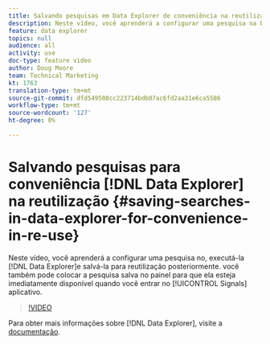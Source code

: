 ```yaml
---
title: Salvando pesquisas em Data Explorer de conveniência na reutilização
description: Neste vídeo, você aprenderá a configurar uma pesquisa na Data Explorer, executá-la e salvá-la para reutilização posteriormente. você também pode colocar a pesquisa salva no painel para que ela esteja imediatamente disponível quando você acessar o aplicativo Sinais.
feature: data explorer
topics: null
audience: all
activity: use
doc-type: feature video
author: Doug Moore
team: Technical Marketing
kt: 1763
translation-type: tm+mt
source-git-commit: dfd549508cc223714bdb07ac6fd2aa31e6ca5586
workflow-type: tm+mt
source-wordcount: '127'
ht-degree: 0%

---
```



# Salvando pesquisas para conveniência [!DNL Data Explorer] na reutilização {#saving-searches-in-data-explorer-for-convenience-in-re-use}

Neste vídeo, você aprenderá a configurar uma pesquisa no, executá-la [!DNL Data Explorer]e salvá-la para reutilização posteriormente. você também pode colocar a pesquisa salva no painel para que ela esteja imediatamente disponível quando você entrar no [!UICONTROL Signals] aplicativo.

>[!VIDEO](https://video.tv.adobe.com/v/25147/?quality=12)

Para obter mais informações sobre [!DNL Data Explorer], visite a [documentação](https://experiencecloud.adobe.com/resources/help/en_US/aam/data-explorer.html).